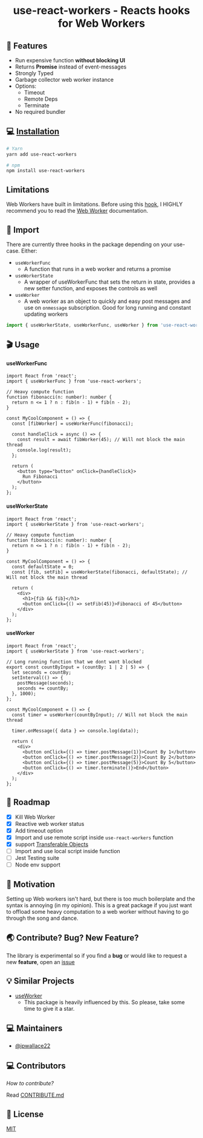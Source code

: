 <h1 align="center">
  use-react-workers - Reacts hooks for Web Workers
</h1>

## 🎨 Features

- Run expensive function **without blocking UI**
- Returns **Promise** instead of event-messages
- Strongly Typed
- Garbage collector web worker instance
- Options:
  - Timeout
  - Remote Deps
  - Terminate
- No required bundler

## 💻 [Installation](https://www.npmjs.com/package/use-react-workers)

```bash
# Yarn
yarn add use-react-workers

# npm
npm install use-react-workers
```

## Limitations

Web Workers have built in limitations. Before using this [hook](https://www.npmjs.com/package/use-react-workers), I HIGHLY recommend you to read the [Web Worker](https://developer.mozilla.org/en-US/docs/Web/API/Web_Workers_API/Using_web_workers) documentation.

## 🔨 Import

There are currently three hooks in the package depending on your use-case. Either:

- `useWorkerFunc`
  - A function that runs in a web worker and returns a promise
- `useWorkerState`
  - A wrapper of useWorkerFunc that sets the return in state,
    provides a new setter function, and exposes the controls as well
- `useWorker`
  - A web worker as an object to quickly and easy post messages and
    use on `onmessage` subscription. Good for long running and constant
    updating workers

```jsx
import { useWorkerState, useWorkerFunc, useWorker } from 'use-react-workers';
```

## 🎬 Usage

#### useWorkerFunc

```tsx
import React from 'react';
import { useWorkerFunc } from 'use-react-workers';

// Heavy compute function
function fibonacci(n: number): number {
  return n <= 1 ? n : fib(n - 1) + fib(n - 2);
}

const MyCoolComponent = () => {
  const [fibWorker] = useWorkerFunc(fibonacci);

  const handleClick = async () => {
    const result = await fibWorker(45); // Will not block the main thread
    console.log(result);
  };

  return (
    <button type="button" onClick={handleClick}>
      Run Fibonacci
    </button>
  );
};
```

#### useWorkerState

```tsx
import React from 'react';
import { useWorkerState } from 'use-react-workers';

// Heavy compute function
function fibonacci(n: number): number {
  return n <= 1 ? n : fib(n - 1) + fib(n - 2);
}

const MyCoolComponent = () => {
  const defaultState = 0;
  const [fib, setFib] = useWorkerState(fibonacci, defaultState); // Will not block the main thread

  return (
    <div>
      <h1>{fib && fib}</h1>
      <button onClick={() => setFib(45)}>Fibonacci of 45</button>
    </div>
  );
};
```

#### useWorker

```tsx
import React from 'react';
import { useWorkerState } from 'use-react-workers';

// Long running function that we dont want blocked
export const countByInput = (countBy: 1 | 2 | 5) => {
  let seconds = countBy;
  setInterval(() => {
    postMessage(seconds);
    seconds += countBy;
  }, 1000);
};

const MyCoolComponent = () => {
  const timer = useWorker(countByInput); // Will not block the main thread

  timer.onMessage({ data } => console.log(data));

  return (
    <div>
      <button onClick={() => timer.postMessage(1)}>Count By 1</button>
      <button onClick={() => timer.postMessage(2)}>Count By 2</button>
      <button onClick={() => timer.postMessage(5)}>Count By 5</button>
      <button onClick={() => timer.terminate()}>End</button>
    </div>
  );
};
```

## 🔧 Roadmap

- [x] Kill Web Worker
- [x] Reactive web worker status
- [x] Add timeout option
- [x] Import and use remote script inside `use-react-workers` function
- [x] support [Transferable Objects](https://developer.mozilla.org/en-US/docs/Glossary/Transferable_objects)
- [ ] Import and use local script inside function
- [ ] Jest Testing suite
- [ ] Node env support

## 🧐 Motivation

Setting up Web workers isn't hard, but there is too much boilerplate and the syntax is annoying (in my opinion).
This is a great package if you just want to offload some heavy computation to a web worker
without having to go through the song and dance.

## 🌏 Contribute? Bug? New Feature?

The library is experimental so if you find a **bug** or would like to request a new **feature**, open an [issue](https://github.com/jpwallace22/use-react-workers/issues/new)

## 💡 Similar Projects

- [useWorker](https://github.com/alewin/useWorker)
  - This package is heavily influenced by this. So please, take some time to give it a star.

## 💻 Maintainers

- [@jpwallace22](https://github.com/jpwallace22)

## 💻 Contributors

_How to contribute?_

Read [CONTRIBUTE.md](docs/CONTRIBUTE.md)

## 📜 License

[MIT](https://github.com/jpwallace22/use-react-workers/LICENSE)
